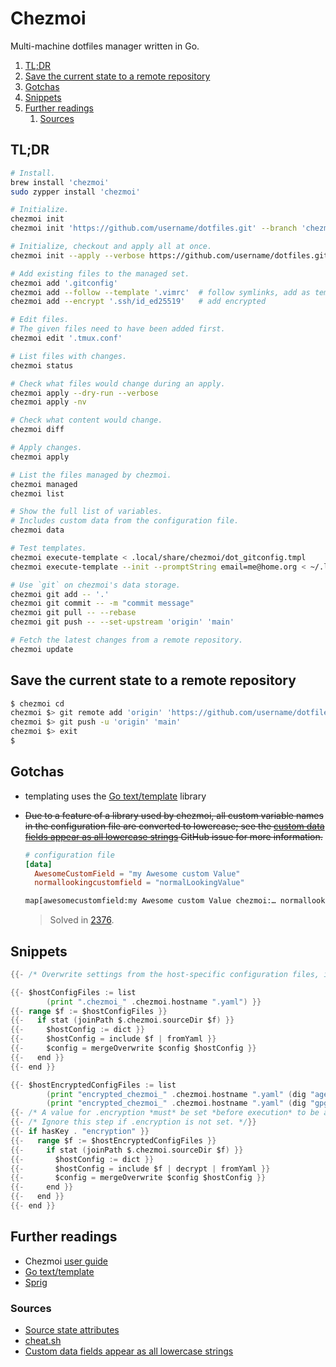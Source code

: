 # Chezmoi

Multi-machine dotfiles manager written in Go.

1. [TL;DR](#tldr)
1. [Save the current state to a remote repository](#save-the-current-state-to-a-remote-repository)
1. [Gotchas](#gotchas)
1. [Snippets](#snippets)
1. [Further readings](#further-readings)
   1. [Sources](#sources)

## TL;DR

```sh
# Install.
brew install 'chezmoi'
sudo zypper install 'chezmoi'

# Initialize.
chezmoi init
chezmoi init 'https://github.com/username/dotfiles.git' --branch 'chezmoi'

# Initialize, checkout and apply all at once.
chezmoi init --apply --verbose https://github.com/username/dotfiles.git

# Add existing files to the managed set.
chezmoi add '.gitconfig'
chezmoi add --follow --template '.vimrc'  # follow symlinks, add as template
chezmoi add --encrypt '.ssh/id_ed25519'   # add encrypted

# Edit files.
# The given files need to have been added first.
chezmoi edit '.tmux.conf'

# List files with changes.
chezmoi status

# Check what files would change during an apply.
chezmoi apply --dry-run --verbose
chezmoi apply -nv

# Check what content would change.
chezmoi diff

# Apply changes.
chezmoi apply

# List the files managed by chezmoi.
chezmoi managed
chezmoi list

# Show the full list of variables.
# Includes custom data from the configuration file.
chezmoi data

# Test templates.
chezmoi execute-template < .local/share/chezmoi/dot_gitconfig.tmpl
chezmoi execute-template --init --promptString email=me@home.org < ~/.local/share/chezmoi/.chezmoi.yaml.tmpl

# Use `git` on chezmoi's data storage.
chezmoi git add -- '.'
chezmoi git commit -- -m "commit message"
chezmoi git pull -- --rebase
chezmoi git push -- --set-upstream 'origin' 'main'

# Fetch the latest changes from a remote repository.
chezmoi update
```

## Save the current state to a remote repository

```sh
$ chezmoi cd
chezmoi $> git remote add 'origin' 'https://github.com/username/dotfiles.git'
chezmoi $> git push -u 'origin' 'main'
chezmoi $> exit
$
```

## Gotchas

- templating uses the [Go text/template] library
- ~~Due to a feature of a library used by chezmoi, all custom variable names in the configuration file are converted to
  lowercase; see the [custom data fields appear as all lowercase strings] GitHub issue for more information.~~

  ```toml
  # configuration file
  [data]
    AwesomeCustomField = "my Awesome custom Value"
    normallookingcustomfield = "normalLookingValue"
  ```

  ```txt
  map[awesomecustomfield:my Awesome custom Value chezmoi:… normallookingcustomfield:normalLookingValue]
  ```

  > Solved in [2376](https://github.com/twpayne/chezmoi/pull/2376/files).

## Snippets

```go
{{- /* Overwrite settings from the host-specific configuration files, if existing. */}}

{{- $hostConfigFiles := list
        (print ".chezmoi_" .chezmoi.hostname ".yaml") }}
{{- range $f := $hostConfigFiles }}
{{-   if stat (joinPath $.chezmoi.sourceDir $f) }}
{{-     $hostConfig := dict }}
{{-     $hostConfig = include $f | fromYaml }}
{{-     $config = mergeOverwrite $config $hostConfig }}
{{-   end }}
{{- end }}

{{- $hostEncryptedConfigFiles := list
        (print "encrypted_chezmoi_" .chezmoi.hostname ".yaml" (dig "age" "suffix" ".age" .))
        (print "encrypted_chezmoi_" .chezmoi.hostname ".yaml" (dig "gpg" "suffix" ".asc" .)) }}
{{- /* A value for .encryption *must* be set *before execution* to be able to decrypt values. */}}
{{- /* Ignore this step if .encryption is not set. */}}
{{- if hasKey . "encryption" }}
{{-   range $f := $hostEncryptedConfigFiles }}
{{-     if stat (joinPath $.chezmoi.sourceDir $f) }}
{{-       $hostConfig := dict }}
{{-       $hostConfig = include $f | decrypt | fromYaml }}
{{-       $config = mergeOverwrite $config $hostConfig }}
{{-     end }}
{{-   end }}
{{- end }}
```

## Further readings

- Chezmoi [user guide]
- [Go text/template]
- [Sprig]

### Sources

- [Source state attributes]
- [cheat.sh]
- [Custom data fields appear as all lowercase strings]

<!--
  References
  -->

<!-- In-article sections -->
<!-- Upstream -->
[user guide]: https://www.chezmoi.io/user-guide/setup/
[source state attributes]: https://www.chezmoi.io/reference/source-state-attributes/

<!-- Others -->
[cheat.sh]: https://cheat.sh/chezmoi
[custom data fields appear as all lowercase strings]: https://github.com/twpayne/chezmoi/issues/463
[go text/template]: https://pkg.go.dev/text/template
[sprig]: https://masterminds.github.io/sprig/
